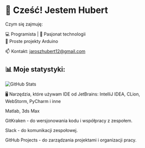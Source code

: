 # 👋 Cześć! Jestem Hubert

Czym się zajmuję:

💻 Programista | 🚀 Pasjonat technologii  
🔌 Proste projekty Arduino 
<!--  🎯 Specjalizuję się w: Python, JavaScript, React  -->
📫 Kontakt: jaroszhubert12@gmail.com

## 📊 Moje statystyki:
![GitHub Stats](https://github-readme-stats.vercel.app/api?username=Deerion&show_icons=true&theme=radical)

<!--  🚀 Zapraszam do mojego repozytorium ➜ [Moje portfolio](https://github.com/JanKowalski/portfolio)  -->

🖥️ Narzędzia, które używam
IDE od JetBrains: IntelliJ IDEA, CLion, WebStorm, PyCharm i inne

Matlab, 3ds Max

GitKraken - do wersjonowania kodu i współpracy z zespołem.

Slack - do komunikacji zespołowej.

GitHub Projects - do zarządzania projektami i organizacji pracy.

